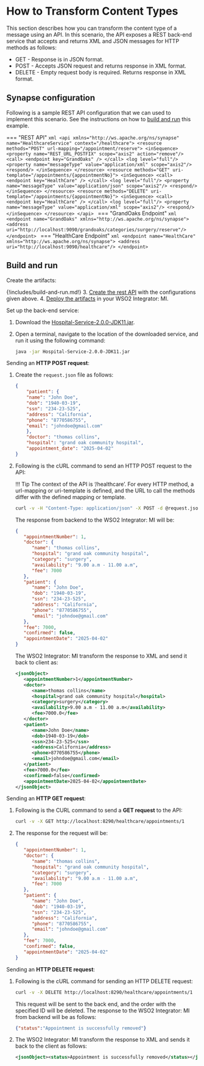 # How to Transform Content Types
This section describes how you can transform the content type of a message using an API. In this scenario, the API exposes a REST back-end service that accepts and returns XML and JSON messages for HTTP methods as follows:
    
-  GET - Response is in JSON format.
-  POST - Accepts JSON request and returns response in XML format.
-  DELETE - Empty request body is required. Returns response in XML format.
    
## Synapse configuration
    
Following is a sample REST API configuration that we can used to implement this scenario. See the instructions on how to [build and run](#build-and-run) this example.

=== "REST API"
     ```xml
     <api xmlns="http://ws.apache.org/ns/synapse" name="HealthcareService" context="/healthcare">
         <resource methods="POST" url-mapping="/appointment/reserve">
             <inSequence>
                 <property name="REST_URL_POSTFIX" scope="axis2" action="remove"/>
                 <call>
                     <endpoint key="GrandOaks" />
                 </call>
                 <log level="full"/>
                 <property name="messageType" value="application/xml" scope="axis2"/>
                 <respond/>
             </inSequence>
         </resource>
         <resource methods="GET" uri-template="/appointments/{appointmentNo}">
             <inSequence>
                 <call>
                     <endpoint key="HealthCare" />
                 </call>
                 <log level="full"/>
                 <property name="messageType" value="application/json" scope="axis2"/>
                 <respond/>
             </inSequence>
         </resource>
         <resource methods="DELETE" uri-template="/appointments/{appointmentNo}">
             <inSequence>
                 <call>
                     <endpoint key="HealthCare" />
                 </call>
                 <log level="full"/>
                 <property name="messageType" value="application/xml" scope="axis2"/>
                 <respond/>
             </inSequence>
         </resource>
     </api>
     ```
=== "GrandOaks Endpoint"
     ```xml
     <endpoint name="GrandOaks" xmlns="http://ws.apache.org/ns/synapse">
         <address uri="http://localhost:9090/grandoaks/categories/surgery/reserve"/>
     </endpoint>
     ```
=== "HealthCare Endpoint"
     ```xml
     <endpoint name="HealthCare" xmlns="http://ws.apache.org/ns/synapse">
         <address uri="http://localhost:9090/healthcare"/>
     </endpoint>
     ```
    
## Build and run

Create the artifacts:

{!includes/build-and-run.md!}
3. [Create the rest API]({{base_path}}/develop/creating-artifacts/creating-an-api) with the configurations given above.
4. [Deploy the artifacts]({{base_path}}/develop/deploy-artifacts) in your WSO2 Integrator: MI.

Set up the back-end service:

1. Download the [Hospital-Service-2.0.0-JDK11.jar](https://github.com/wso2-docs/WSO2_EI/blob/master/Back-End-Service/Hospital-Service-JDK11-2.0.0.jar).
2. Open a terminal, navigate to the location of the downloaded service, and run it using the following command:

    ```bash
    java -jar Hospital-Service-2.0.0-JDK11.jar
    ```

Sending an **HTTP POST request**:

1. Create the `request.json` file as follows:
    ```json
    {
        "patient": {
        "name": "John Doe",
        "dob": "1940-03-19",
        "ssn": "234-23-525",
        "address": "California",
        "phone": "8770586755",
        "email": "johndoe@gmail.com"
        },
        "doctor": "thomas collins",
        "hospital": "grand oak community hospital",
        "appointment_date": "2025-04-02"
    }
    ```

2. Following is the cURL command to send an HTTP POST request to the API:

    !!! Tip
        The context of the API is ‘/healthcare’. For every HTTP method, a url-mapping or uri-template is defined, and the URL to call the methods differ with the defined mapping or template.
        
    ```bash
    curl -v -H "Content-Type: application/json" -X POST -d @request.json http://localhost:8290/healthcare/appointment/reserve
    ```

    The response from backend to the WSO2 Integrator: MI will be:

    ```json
    {
       "appointmentNumber": 1,
       "doctor": {
          "name": "thomas collins",
          "hospital": "grand oak community hospital",
          "category": "surgery",
          "availability": "9.00 a.m - 11.00 a.m",
          "fee": 7000
       },
       "patient": {
          "name": "John Doe",
          "dob": "1940-03-19",
          "ssn": "234-23-525",
          "address": "California",
          "phone": "8770586755",
          "email": "johndoe@gmail.com"
       },
       "fee": 7000,
       "confirmed": false,
       "appointmentDate": "2025-04-02"
    }
    ```

    The WSO2 Integrator: MI transform the response to XML and send it back to client as:

    ```xml
    <jsonObject>
       <appointmentNumber>1</appointmentNumber>
       <doctor>
          <name>thomas collins</name>
          <hospital>grand oak community hospital</hospital>
          <category>surgery</category>
          <availability>9.00 a.m - 11.00 a.m</availability>
          <fee>7000.0</fee>
       </doctor>
       <patient>
          <name>John Doe</name>
          <dob>1940-03-19</dob>
          <ssn>234-23-525</ssn>
          <address>California</address>
          <phone>8770586755</phone>
          <email>johndoe@gmail.com</email>
       </patient>
       <fee>7000.0</fee>
       <confirmed>false</confirmed>
       <appointmentDate>2025-04-02</appointmentDate>
    </jsonObject>
    ```

Sending an **HTTP GET request**:

1.  Following is the CURL command to send a **GET request** to the API:
    
    ```bash
    curl -v -X GET http://localhost:8290/healthcare/appointments/1
    ```
    
2.  The response for the request will be:
    
    ```json
    {
       "appointmentNumber": 1,
       "doctor": {
          "name": "thomas collins",
          "hospital": "grand oak community hospital",
          "category": "surgery",
          "availability": "9.00 a.m - 11.00 a.m",
          "fee": 7000
       },
       "patient": {
          "name": "John Doe",
          "dob": "1940-03-19",
          "ssn": "234-23-525",
          "address": "California",
          "phone": "8770586755",
          "email": "johndoe@gmail.com"
       },
       "fee": 7000,
       "confirmed": false,
       "appointmentDate": "2025-04-02"
    }
    ```

Sending an **HTTP DELETE request**:

1.  Following is the cURL command for sending an HTTP DELETE request:
  
    ```bash
    curl -v -X DELETE http://localhost:8290/healthcare/appointments/1
    ```
        
    This request will be sent to the back end, and the order with the specified ID will be deleted. The response to the WSO2 Integrator: MI from backend will be as follows:

    ```json
    {"status":"Appointment is successfully removed"}
    ```

2.  The WSO2 Integrator: MI transform the response to XML and sends it back to the client as follows:

    ```xml
    <jsonObject><status>Appointment is successfully removed</status></jsonObject>
    ```
